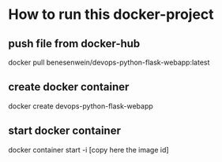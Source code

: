 # How to run this docker-project

## push file from docker-hub
docker pull benesenwein/devops-python-flask-webapp:latest

## create docker container
docker create devops-python-flask-webapp

## start docker container
docker container start -i [copy here the image id]

